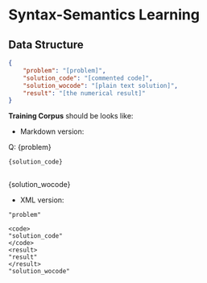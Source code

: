 # Syntax-Semantics Learning

## Data Structure

```json
{
    "problem": "[problem]",
    "solution_code": "[commented code]",
    "solution_wocode": "[plain text solution]",
    "result": "[the numerical result]"
}
```

**Training Corpus** should be looks like:

- Markdown version:

Q: {problem}

```python
{solution_code}
```
```output

```

{solution_wocode}


- XML version: 

```
"problem"

<code>
"solution_code"
</code>
<result>
"result"
</result>
"solution_wocode"
```
